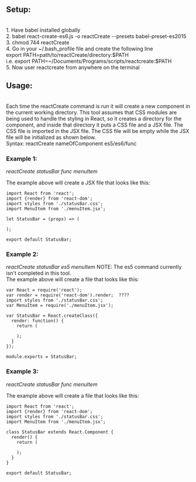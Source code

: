 <h2>Setup:</h2><br>
    1. Have babel installed globally<br>
    2. babel react-create-es6.js -o reactCreate --presets babel-preset-es2015<br>
    3. chmod 744 reactCreate<br>
    4. Go in your ~/.bash_profile file and create the following line<br>
        export PATH=path/to/reactCreate/directory:$PATH<br>
        i.e.      export PATH=~/Documents/Programs/scripts/reactcreate:$PATH<br>
    5. Now user reactcreate from anywhere on the terminal<br>

<h2>Usage:</h2><br>
Each time the reactCreate command is run it will create a new component in the current working directory. This tool assumes that CSS modules are being used to handle the styling in React, so it creates a directory for the component, and inside that directory it puts a CSS file and a JSX file. The CSS file is imported in the JSX file. The CSS file will be empty while the JSX file will be initialized as shown below.
<br>
Syntax: reactCreate nameOfComponent es5/es6/func <list of component dependencies><br>



<h3>Example 1:</h3>
   <em>reactCreate statusBar func menuItem</em>

The example above will create a JSX file that looks like this:

    import React from 'react';
    import {render} from 'react-dom';
    import styles from './statusBar.css';
    import MenuItem from './menuItem.jsx';

    let StatusBar = (props) => (

    );

    export default StatusBar;



<h3>Example 2:</h3>
    <em>reactCreate statusBar es5 menuItem</em>
NOTE: The es5 command currently isn't completed in this tool.<br>
The example above will create a file that looks like this:

    var React = require('react');
    var render = require('react-dom').render;  ????
    import styles from './statusBar.css';
    var MenuItem = require('./menuItem.jsx');

    var StatusBar = React.createClass({
      render: function() {
        return (

        );
      }
    });

    module.exports = StatusBar;


<h3>Example 3:</h3>
    <em>reactCreate statusBar func menuItem</em>

The example above will create a file that looks like this:

    import React from 'react';
    import {render} from 'react-dom';
    import styles from './statusBar.css';
    import MenuItem from './menuItem.jsx';

    class StatusBar extends React.Component {
      render() {
        return (

        );
      }
    }

    export default StatusBar;



